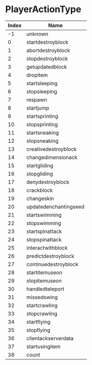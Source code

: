 # PlayerActionType

Index | Name
--- | ---
-1 | unknown
0 | startdestroyblock
1 | abortdestroyblock
2 | stopdestroyblock
3 | getupdatedblock
4 | dropitem
5 | startsleeping
6 | stopsleeping
7 | respawn
8 | startjump
9 | startsprinting
10 | stopsprinting
11 | startsneaking
12 | stopsneaking
13 | creativedestroyblock
14 | changedimensionack
15 | startgliding
16 | stopgliding
17 | denydestroyblock
18 | crackblock
19 | changeskin
20 | updatedenchantingseed
21 | startswimming
22 | stopswimming
23 | startspinattack
24 | stopspinattack
25 | interactwithblock
26 | predictdestroyblock
27 | continuedestroyblock
28 | startitemuseon
29 | stopitemuseon
30 | handledteleport
31 | missedswing
32 | startcrawling
33 | stopcrawling
34 | startflying
35 | stopflying
36 | clientackserverdata
37 | startusingitem
38 | count